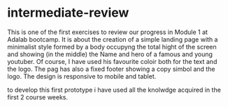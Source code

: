 # intermediate-review

This is one of the first exercises to review our progress in Module 1 at Adalab bootcamp.
It is about the creation of a simple landing page with a minimalist style formed by a body 
occupyng the total hight of the screen and showing (in the middle) the Name and hero of a famous 
and young youtuber.
Of course, I have used his favourite coloir both for the text and the logo. The pag has also a fixed 
footer showing a copy simbol and the logo.
The design is responsive to mobile and tablet.

to develop this first prototype  i have used all the knolwdge acquired in the first 2 course weeks.


